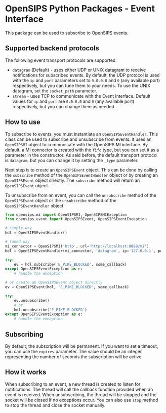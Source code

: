 # OpenSIPS Python Packages - Event Interface

This package can be used to subscribe to OpenSIPS events.

## Supported backend protocols

The following event transport protocols are supported:
* `datagram` (Default) - uses either UDP or UNIX datagram to receive notifications for subscribed events. By default, the UDP protocol is used with the `ip` and `port` parameters set to `0.0.0.0` and `0` (any available port) respectively, but you can tune them to your needs.
To use the UNIX datagram, set the `socket_path` parameter.
* `stream` - uses TCP to communicate with the Event Interface. Default values for `ip` and `port` are `0.0.0.0` and `0` (any available port) respectively, but you can change them as needed.

## How to use

To subscribe to events, you must instantiate an `OpenSIPSEventHandler`. This class can be used to subscribe and unsubscribe from events. It uses an `OpenSIPSMI` object to communicate with the OpenSIPS MI interface. By default, a MI connector is created with the `fifo` type, but you can set it as a parameter in the constructor. As said before, the default transport protocol is `datagram`, but you can change it by setting the `_type` parameter.

Next step is to create an `OpenSIPSEvent` object. This can be done by calling the `subscribe` method of the `OpenSIPSEventHandler` object or by creating an `OpenSIPSEvent` object directly. The `subscribe` method will return an `OpenSIPSEvent` object.

To unsubscribe from an event, you can call the `unsubscribe` method of the `OpenSIPSEvent` object or the `unsubscribe` method of the `OpenSIPSEventHandler` object.

```python
from opensips.mi import OpenSIPSMI, OpenSIPSMIException
from opensips.event import OpenSIPSEvent, OpenSIPSEventException

# simple way
hdl = OpenSIPSEventHandler()

# tuned way
mi_connector = OpenSIPSMI('http', url='http://localhost:8888/mi')
hdl = OpenSIPSEventHandler(mi_connector, 'datagram', ip='127.0.0.1', port=50012)

try:
    ev = hdl.subscribe('E_PIKE_BLOCKED', some_callback)
except OpenSIPSEventException as e:
    # handle the exception

# or create an OpenSIPSEvent object directly
ev = OpenSIPSEvent(hdl, 'E_PIKE_BLOCKED', some_callback)

try:
    ev.unsubscribe()
    # or
    hdl.unsubscribe('E_PIKE_BLOCKED')
except OpenSIPSEventException as e:
    # handle the exception
```

## Subscribing

By default, the subscription will be permanent. If you want to set a timeout, you can use the `expires` parameter. The value should be an integer representing the number of seconds the subscription will be active.

## How it works

When subscribing to an event, a new thread is created to listen for notifications. The thread will call the callback function provided when an event is received. When unsubscribing, the thread will be stopped and the socket will be closed if no exceptions occur. You can also use `stop` method to stop the thread and close the socket manually.
